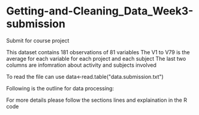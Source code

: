 Getting-and-Cleaning_Data_Week3-submission
==========================================

Submit for course project

This dataset contains 181 observations of 81 variables
The V1 to V79 is the average for each variable for each project and each subject
The last two columns are infomration about activity and subjects involved

To read the file can use
data<-read.table("data.submission.txt")

Following is the outline for data processing:

For more details please follow the sections lines and explaination in the R code

